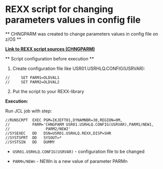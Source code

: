# REXX script for changing parameters values in config file

** CHNGPARM was created to change parameters values in config file on z/OS **

[**Link to REXX script sources (CHNGPARM)**](https://github.com/IBA-mainframe-dev/Global-Repository-for-Mainframe-Developers/blob/master/zOS%20System%20operating/REXX%20Scripts/REXX%20script%20for%20changing%20parameters%20values%20in%20config%20file/CHNGPARM)

** Script configuration before execution **
1. Create configuration file like USR01.USRHLQ.CONFIG(USRVAR):

```
//     SET PARM1=OLDVAL1           
//     SET PARM2=OLDVAL2
```
2. Put the script to your REXX-library

  
**Execution:**

Run JCL job with step:

```
//RUNSCRPT  EXEC PGM=IKJEFT01,DYNAMNBR=30,REGION=0M,                
//          PARM='CHNGPARM USR01.USRHLQ.CONFIG(USRVAR),PARM1/NEW1,
//                PARM2/NEW2'                                      
//SYSEXEC   DD   DSN=USR01.USRHLQ.REXX,DISP=SHR                      
//SYSTSPRT  DD   SYSOUT=*                                           
//SYSTSIN   DD   DUMMY                                                                                  
```

* `USR01.USRHLQ.CONFIG(USRVAR)` - configuration file to be changed

* `PARMn/NEWn` - NEWn is a new value of parameter PARMn
